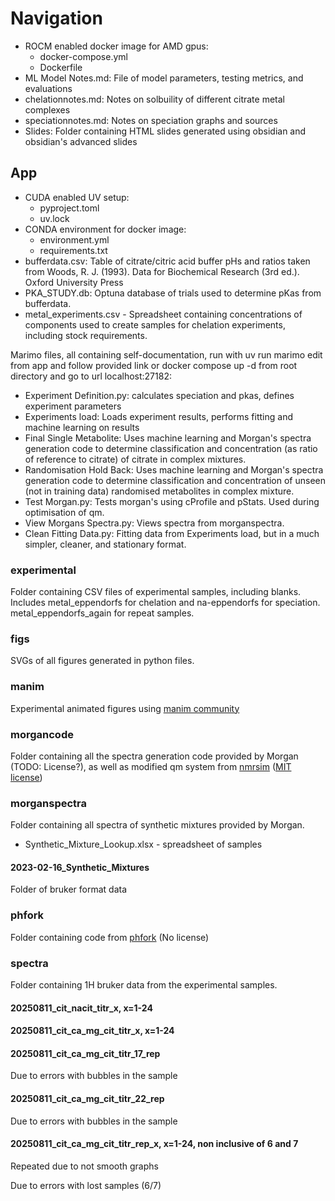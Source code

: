 # Navigation

- ROCM enabled docker image for AMD gpus:
  - docker-compose.yml
  - Dockerfile
- ML Model Notes.md: File of model parameters, testing metrics, and evaluations
- chelationnotes.md: Notes on solbuility of different citrate metal complexes
- speciationnotes.md: Notes on speciation graphs and sources
- Slides: Folder containing HTML slides generated using obsidian and obsidian's advanced slides

## App

- CUDA enabled UV setup:
  - pyproject.toml
  - uv.lock
- CONDA environment for docker image:
  - environment.yml
  - requirements.txt
- bufferdata.csv: Table of citrate/citric acid buffer pHs and ratios taken from Woods, R. J. (1993). Data for Biochemical Research (3rd ed.). Oxford University Press
- PKA_STUDY.db: Optuna database of trials used to determine pKas from bufferdata.
- metal_experiments.csv - Spreadsheet containing concentrations of components used to create samples for chelation experiments, including stock requirements.

Marimo files, all containing self-documentation, run with uv run marimo edit from app and follow provided link or docker compose up -d from root directory and go to url localhost:27182:
- Experiment Definition.py: calculates speciation and pkas, defines experiment parameters
- Experiments load: Loads experiment results, performs fitting and machine learning on results
- Final Single Metabolite: Uses machine learning and Morgan's spectra generation code to determine classification and concentration (as ratio of reference to citrate) of citrate in complex mixtures.
- Randomisation Hold Back: Uses machine learning and Morgan's spectra generation code to determine classification and concentration of unseen (not in training data) randomised metabolites in complex mixture.
- Test Morgan.py: Tests morgan's  using cProfile and pStats. Used during optimisation of qm. 
- View Morgans Spectra.py: Views spectra from morganspectra. 
- Clean Fitting Data.py: Fitting data from Experiments load, but in a much simpler, cleaner, and stationary format.

### experimental

Folder containing CSV files of experimental samples, including blanks. Includes metal_eppendorfs for chelation and na-eppendorfs for speciation. metal_eppendorfs_again for repeat samples.

### figs

SVGs of all figures generated in python files.

### manim

Experimental animated figures using [manim community](https://github.com/manimCommunity/manim)

### morgancode

Folder containing all the spectra generation code provided by Morgan (TODO: License?), as well as modified qm system from [nmrsim](https://github.com/sametz/nmrsim) ([MIT license](licenses/LICENSE-nmrsim))

### morganspectra

Folder containing all spectra of synthetic mixtures provided by Morgan.

- Synthetic_Mixture_Lookup.xlsx - spreadsheet of samples

#### 2023-02-16_Synthetic_Mixtures

Folder of bruker format data

### phfork

Folder containing code from [phfork](https://github.com/mhvwerts/pHfork) (No license)

### spectra

Folder containing 1H bruker data from the experimental samples.

#### 20250811_cit_nacit_titr_x, x=1-24

#### 20250811_cit_ca_mg_cit_titr_x, x=1-24

#### 20250811_cit_ca_mg_cit_titr_17_rep

Due to errors with bubbles in the sample

#### 20250811_cit_ca_mg_cit_titr_22_rep

Due to errors with bubbles in the sample

#### 20250811_cit_ca_mg_cit_titr_rep_x, x=1-24, non inclusive of 6 and 7

Repeated due to not smooth graphs

Due to errors with lost samples (6/7)
